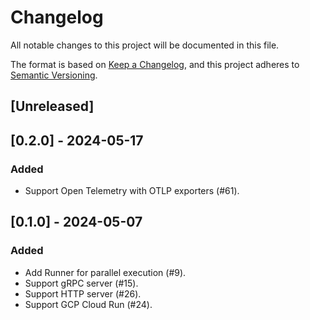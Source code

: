 # Changelog

All notable changes to this project will be documented in this file.

The format is based on [Keep a Changelog](https://keepachangelog.com/en/1.1.0/), and this project adheres
to [Semantic Versioning](https://semver.org/spec/v2.0.0.html).

## [Unreleased]

## [0.2.0] - 2024-05-17

### Added
- Support Open Telemetry with OTLP exporters (#61).

## [0.1.0] - 2024-05-07

### Added

- Add Runner for parallel execution (#9).
- Support gRPC server (#15).
- Support HTTP server (#26).
- Support GCP Cloud Run (#24).
